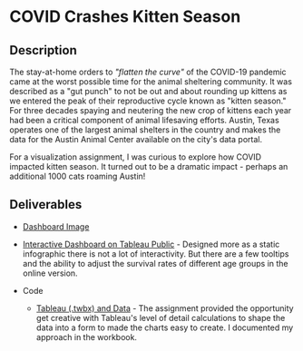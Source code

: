 # COVID Crashes Kitten Season

## Description

The stay-at-home orders to *"flatten the curve"* of the COVID-19 pandemic came at the worst possible time for the animal sheltering community.  It was described as a "gut punch" to not be out and about rounding up kittens as we entered the peak of their reproductive cycle known as "kitten season."  For three decades spaying and neutering the new crop of kittens each year had been a critical component of animal lifesaving efforts.  Austin, Texas operates one of the largest animal shelters in the country and makes the data for the Austin Animal Center available on the city's data portal.

For a visualization assignment, I was curious to explore how COVID impacted kitten season.  It turned out to be a dramatic impact - perhaps an additional 1000 cats roaming Austin!

## Deliverables

- [Dashboard Image](Dashboard.pdf)
- [Interactive Dashboard on Tableau Public](https://public.tableau.com/profile/sara.lienau#!/vizhome/AAC_Covid_Kitten_Season/Dashboard) - Designed more as a static infographic there is not a lot of interactivity.  But there are a few tooltips and the ability to adjust the survival rates of different age groups in the online version.

- Code
  - [Tableau (.twbx) and Data](code-tableau) - The assignment provided the opportunity get creative with Tableau's level of detail calculations to shape the data into a form to made the charts easy to create.  I documented my approach in the workbook.





